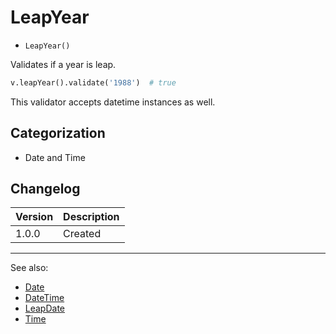 # LeapYear

- `LeapYear()`

Validates if a year is leap.

```python
v.leapYear().validate('1988')  # true
```

This validator accepts datetime instances as well.

## Categorization

- Date and Time

## Changelog

Version | Description
--------|-------------
  1.0.0 | Created

***
See also:

- [Date](Date.md)
- [DateTime](DateTime.md)
- [LeapDate](LeapDate.md)
- [Time](Time.md)